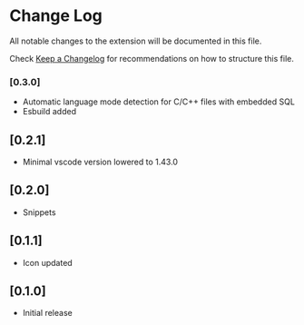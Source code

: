 # Change Log

All notable changes to the extension will be documented in this file.

Check [Keep a Changelog](http://keepachangelog.com/) for recommendations on how to structure this file.

### [0.3.0]

- Automatic language mode detection for C/C++ files with embedded SQL
- Esbuild added

## [0.2.1]

- Minimal vscode version lowered to 1.43.0

## [0.2.0]

- Snippets

## [0.1.1]

- Icon updated

## [0.1.0]

- Initial release